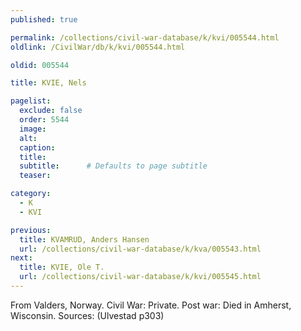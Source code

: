 ```yaml
---
published: true

permalink: /collections/civil-war-database/k/kvi/005544.html
oldlink: /CivilWar/db/k/kvi/005544.html

oldid: 005544

title: KVIE, Nels

pagelist:
  exclude: false
  order: 5544
  image: 
  alt:
  caption:
  title:
  subtitle:      # Defaults to page subtitle
  teaser:

category: 
  - K 
  - KVI

previous:
  title: KVAMRUD, Anders Hansen
  url: /collections/civil-war-database/k/kva/005543.html  
next:
  title: KVIE, Ole T.
  url: /collections/civil-war-database/k/kvi/005545.html   
---
```

From Valders, Norway. Civil War: Private. Post war: Died in Amherst, Wisconsin. Sources: (Ulvestad p303)